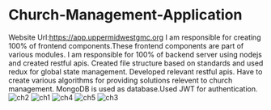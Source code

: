 # Church-Management-Application
Website Url:https://app.uppermidwestgmc.org 
I am responsible for creating 100% of frontend components.These frontend components are part of various modules. I am responsible for 100% of backend server using nodejs and created restful apis. Created file structure based on standards and used redux for global state management. Developed relevant restful apis. Have to create various algorithms for providing solutions relevent to church management. MongoDB is used as database.Used JWT for authentication. 
![ch2](https://github.com/insanmian/Church-Management-Application/assets/10111894/348cb309-5e74-49f5-b5f0-1c5aeeae7b17)
![ch1](https://github.com/insanmian/Church-Management-Application/assets/10111894/b3e02cec-9885-4ea2-aed9-40a9cdd8eddd)
![ch4](https://github.com/insanmian/Church-Management-Application/assets/10111894/64fc8e88-c84f-4e7d-be8b-250320a6bf85)
![ch5](https://github.com/insanmian/Church-Management-Application/assets/10111894/c8dcb7e7-03a4-4734-bafa-554fd54da9ab)
![ch3](https://github.com/insanmian/Church-Management-Application/assets/10111894/1968a554-ef1f-46f3-820e-60ceb62b0050)
